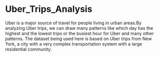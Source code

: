 # Uber_Trips_Analysis
Uber is a major source of travel for people living in urban areas.By analyzing Uber trips, we can draw many patterns like which day has the highest and the lowest trips or the busiest hour for Uber and many other patterns. The dataset being used here is based on Uber trips from New York, a city with a very complex transportation system with a large residential community.
